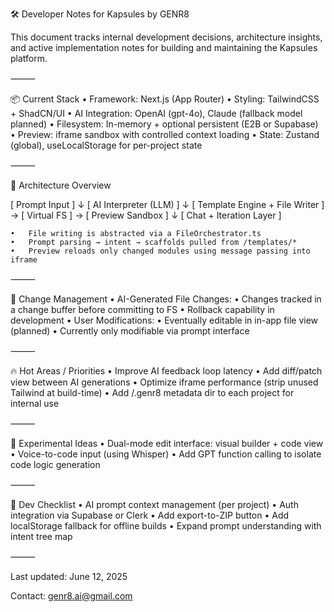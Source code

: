 🛠 Developer Notes for Kapsules by GENR8

This document tracks internal development decisions, architecture insights, and active implementation notes for building and maintaining the Kapsules platform.

⸻

📦 Current Stack
	•	Framework: Next.js (App Router)
	•	Styling: TailwindCSS + ShadCN/UI
	•	AI Integration: OpenAI (gpt-4o), Claude (fallback model planned)
	•	Filesystem: In-memory + optional persistent (E2B or Supabase)
	•	Preview: iframe sandbox with controlled context loading
	•	State: Zustand (global), useLocalStorage for per-project state

⸻

🧱 Architecture Overview

[ Prompt Input ]
      ↓
[ AI Interpreter (LLM) ]
      ↓
[ Template Engine + File Writer ] → [ Virtual FS ] → [ Preview Sandbox ]
                                  ↓
                            [ Chat + Iteration Layer ]

	•	File writing is abstracted via a FileOrchestrator.ts
	•	Prompt parsing → intent → scaffolds pulled from /templates/*
	•	Preview reloads only changed modules using message passing into iframe

⸻

🔄 Change Management
	•	AI-Generated File Changes:
	•	Changes tracked in a change buffer before committing to FS
	•	Rollback capability in development
	•	User Modifications:
	•	Eventually editable in in-app file view (planned)
	•	Currently only modifiable via prompt interface

⸻

🔥 Hot Areas / Priorities
	•	Improve AI feedback loop latency
	•	Add diff/patch view between AI generations
	•	Optimize iframe performance (strip unused Tailwind at build-time)
	•	Add /.genr8 metadata dir to each project for internal use

⸻

🧪 Experimental Ideas
	•	Dual-mode edit interface: visual builder + code view
	•	Voice-to-code input (using Whisper)
	•	Add GPT function calling to isolate code logic generation

⸻

📌 Dev Checklist
	•	AI prompt context management (per project)
	•	Auth integration via Supabase or Clerk
	•	Add export-to-ZIP button
	•	Add localStorage fallback for offline builds
	•	Expand prompt understanding with intent tree map

⸻

Last updated: June 12, 2025

Contact: genr8.ai@gmail.com